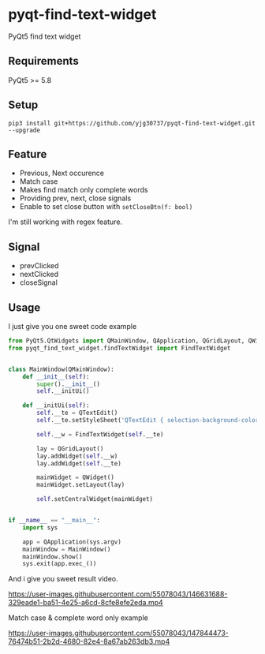# pyqt-find-text-widget
PyQt5 find text widget

## Requirements
PyQt5 >= 5.8

## Setup
```
pip3 install git+https://github.com/yjg30737/pyqt-find-text-widget.git --upgrade
```

## Feature
* Previous, Next occurence
* Match case
* Makes find match only complete words
* Providing prev, next, close signals
* Enable to set close button with ```setCloseBtn(f: bool)```

I'm still working with regex feature.

## Signal
* prevClicked
* nextClicked
* closeSignal

## Usage
I just give you one sweet code example
```python
from PyQt5.QtWidgets import QMainWindow, QApplication, QGridLayout, QWidget, QTextEdit
from pyqt_find_text_widget.findTextWidget import FindTextWidget


class MainWindow(QMainWindow):
    def __init__(self):
        super().__init__()
        self.__initUi()

    def __initUi(self):
        self.__te = QTextEdit()
        self.__te.setStyleSheet('QTextEdit { selection-background-color: lightblue; }') # I wrote this code because color of default selection doesn't stand out in the white textedit screen.

        self.__w = FindTextWidget(self.__te)

        lay = QGridLayout()
        lay.addWidget(self.__w)
        lay.addWidget(self.__te)

        mainWidget = QWidget()
        mainWidget.setLayout(lay)

        self.setCentralWidget(mainWidget)


if __name__ == "__main__":
    import sys

    app = QApplication(sys.argv)
    mainWindow = MainWindow()
    mainWindow.show()
    sys.exit(app.exec_())
```
And i give you sweet result video.

https://user-images.githubusercontent.com/55078043/146631688-329eade1-ba51-4e25-a6cd-8cfe8efe2eda.mp4

Match case & complete word only example

https://user-images.githubusercontent.com/55078043/147844473-76474b51-2b2d-4680-82e4-8a67ab263db3.mp4



